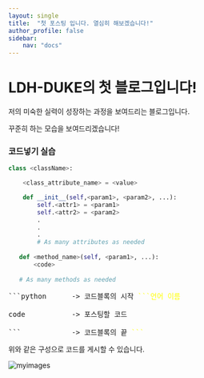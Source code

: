```yaml
---
layout: single
title:  "첫 포스팅 입니다. 열심히 해보겠습니다!"
author_profile: false
sidebar:
    nav: "docs"
---
```



# LDH-DUKE의 첫 블로그입니다!


저의 미숙한 실력이 성장하는 과정을 보여드리는 블로그입니다.

꾸준히 하는 모습을 보여드리겠습니다!


### 코드넣기 실습

```python
class <className>:

    <class_attribute_name> = <value>

    def __init__(self,<param1>, <param2>, ...):
        self.<attr1> = <param1>
        self.<attr2> = <param2>
        .
        .
        .
        # As many attributes as needed
    
   def <method_name>(self, <param1>, ...):
       <code>
       
   # As many methods as needed
```

<div class = "notice--success">
<pre>
```python      -> 코드블록의 시작 <span style="color:yellow">```언어 이름</span><br> 
code           -> 포스팅할 코드 <br>
```            -> 코드블록의 끝 <span style="color:yellow">```</span>
</pre>
</div>

위와 같은 구성으로 코드를 게시할 수 있습니다.

![myimages](../images/2021-11-17-start/myimages.png)
